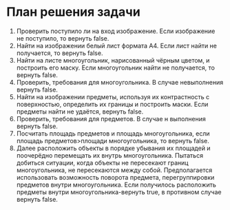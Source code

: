 # План решения задачи

1. Проверить поступило ли на вход изображение. Если изображение не поступило, то вернуть false.
2. Найти на изображении белый лист формата А4. Если лист найти не получается, то вернуть false.
3. Найти на листе многоугольник, нарисованный чёрным цветом, и построить его маску. Если многоугольник найти не получается, то вернуть false.
4. Проверить, требования для многоугольника. В случае невыполнения вернуть false.
5. Найти на изображении предметы, используя их контрастность с поверхностью, определить их границы и построить маски. Если предметы найти не удаётся, вернуть false.
6. Проверить, требования для предметов. В случае н выполнения вернуть false.
7. Посчитать площадь предметов и площадь многоугольника, если площадь предметов>площади многоугольника, то вернуть false.
8. Далее расположить объекты в порядке убывания их площадей и поочерёдно перемещать их внутрь многоугольника. Пытаться добиться ситуации, когда объекты не пересекают границ многоугольника, не пересекаются между собой. Предполагается использовать возможность поворота предмета, перегруппировки предметов внутри многоугольника. Если получилось расположить предметы внутри многоугольника-вернуть true, в противном случае вернуть false.
